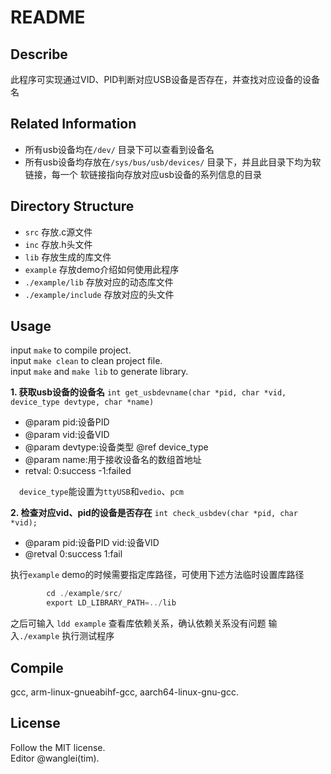 # README
## Describe
此程序可实现通过VID、PID判断对应USB设备是否存在，并查找对应设备的设备名

## Related Information
+ 所有usb设备均在`/dev/` 目录下可以查看到设备名
+ 所有usb设备均存放在`/sys/bus/usb/devices/` 目录下，并且此目录下均为软链接，每一个
软链接指向存放对应usb设备的系列信息的目录

## Directory Structure
+ `src` 存放.c源文件
+ `inc` 存放.h头文件
+ `lib` 存放生成的库文件
+ `example` 存放demo介绍如何使用此程序
+ `./example/lib` 存放对应的动态库文件
+ `./example/include` 存放对应的头文件

## Usage
input `make` to compile project.  
input `make clean` to clean project file.  
input `make` and `make lib` to generate library.

**1. 获取usb设备的设备名**
`int get_usbdevname(char *pid, char *vid, device_type devtype, char *name)` 
+ @param pid:设备PID 
+ @param vid:设备VID
+ @param devtype:设备类型 @ref device_type
+ @param name:用于接收设备名的数组首地址   
+ retval: 0:success -1:failed

&emsp;`device_type`能设置为`ttyUSB`和`vedio`、`pcm`
        
**2. 检查对应vid、pid的设备是否存在**
`int check_usbdev(char *pid, char *vid);` 
+ @param pid:设备PID vid:设备VID
+ @retval 0:success 1:fail

执行`example` demo的时候需要指定库路径，可使用下述方法临时设置库路径
```c
        cd ./example/src/
        export LD_LIBRARY_PATH=../lib
```

之后可输入 `ldd example` 查看库依赖关系，确认依赖关系没有问题
输入`./example` 执行测试程序

## Compile
gcc, arm-linux-gnueabihf-gcc, aarch64-linux-gnu-gcc.

## License
Follow the MIT license.  
Editor @wanglei(tim).
